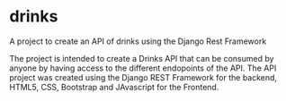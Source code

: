 # drinks
A project to create an API of drinks using the Django Rest Framework

The project is intended to create a Drinks API that can be consumed by anyone by having access to the different endopoints of the API.
The API project was created using the Django REST Framework for the backend, HTML5, CSS, Bootstrap and JAvascript for the Frontend.
